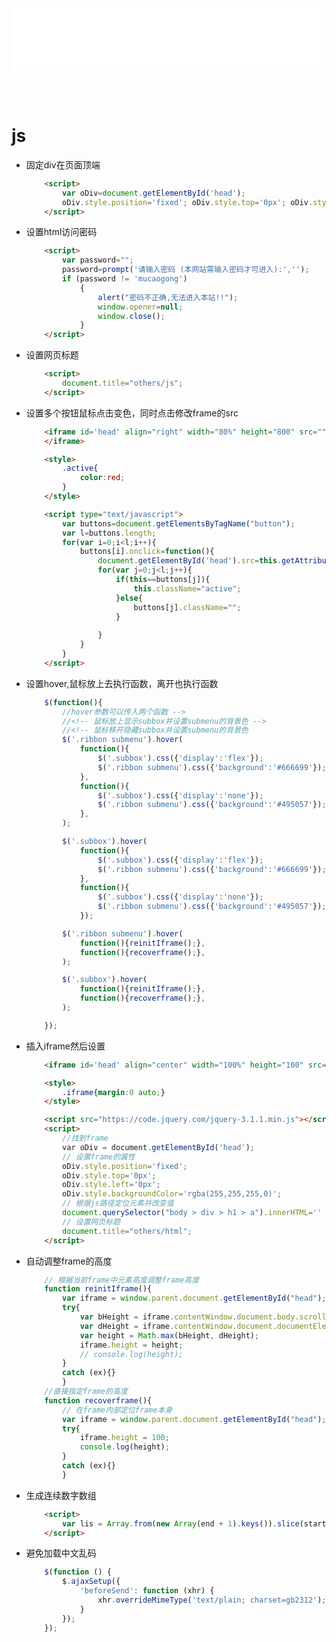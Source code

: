 <iframe id='head' align="center" width="100%" height="100" src="others_show.html"  frameborder="no" border="0" marginwidth="0" marginheight="px" scrolling="no" ></iframe>

<style>
    .iframe{margin:0 auto;}
</style>
<script src="https://code.jquery.com/jquery-3.1.1.min.js"></script>
<script>
    var oDiv = document.getElementById('head');
    oDiv.style.position = 'fixed'; oDiv.style.top = '0px'; oDiv.style.left = '0px'; oDiv.style.backgroundColor = 'rgba(255,255,255,0)';
    document.querySelector("body > div > h1 > a").innerHTML=''
    document.title="others/js";
</script>
<br><br>
<!-- ___________________________________________ -->
<!-- ___________________________________________ -->

# js

* 固定div在页面顶端
    ``` html
        <script>
            var oDiv=document.getElementById('head');
            oDiv.style.position='fixed'; oDiv.style.top='0px'; oDiv.style.left='0px';
        </script>
    ```

* 设置html访问密码
    ``` html
        <script>
            var password="";
            password=prompt('请输入密码 (本网站需输入密码才可进入):','');
            if (password != 'mucaogong')
                {
                    alert("密码不正确,无法进入本站!!");
                    window.opener=null;
                    window.close();
                } 
        </script>
    ```

* 设置网页标题
    ``` html
        <script>
            document.title="others/js";
        </script>
    ```

* 设置多个按钮鼠标点击变色，同时点击修改frame的src
    ``` html
        <iframe id='head' align="right" width="80%" height="800" src=""  frameborder="no" border="0" marginwidth="0" marginheight="0" scrolling="no" name="Frame1">
        </iframe>

        <style>
            .active{
                color:red;
            }
        </style>

        <script type="text/javascript">
            var buttons=document.getElementsByTagName("button");
            var l=buttons.length;
            for(var i=0;i<l;i++){
                buttons[i].onclick=function(){
                    document.getElementById('head').src=this.getAttribute("now_src");
                    for(var j=0;j<l;j++){
                        if(this==buttons[j]){
                            this.className="active";
                        }else{
                            buttons[j].className="";
                        }
        
                    }
                }
            }
        </script>
    ```
* 设置hover,鼠标放上去执行函数，离开也执行函数
    ``` js
        $(function(){
            //hover参数可以传入两个函数 -->
            //<!-- 鼠标放上显示subbox并设置submenu的背景色 -->
            //<!-- 鼠标移开隐藏subbox并设置submenu的背景色
            $('.ribbon submenu').hover(
                function(){
                    $('.subbox').css({'display':'flex'});
                    $('.ribbon submenu').css({'background':'#666699'});
                },
                function(){
                    $('.subbox').css({'display':'none'});
                    $('.ribbon submenu').css({'background':'#495057'});
                },
            );

            $('.subbox').hover(
                function(){
                    $('.subbox').css({'display':'flex'});
                    $('.ribbon submenu').css({'background':'#666699'});
                },
                function(){
                    $('.subbox').css({'display':'none'});
                    $('.ribbon submenu').css({'background':'#495057'});
                });

            $('.ribbon submenu').hover(
                function(){reinitIframe();},
                function(){recoverframe();},
            );

            $('.subbox').hover(
                function(){reinitIframe();},
                function(){recoverframe();},
            );

        });

    ```

* 插入iframe然后设置
    ``` html
        <iframe id='head' align="center" width="100%" height="100" src="others_show.html"  frameborder="no" border="0" marginwidth="0" marginheight="px" scrolling="no" ></iframe>

        <style>
            .iframe{margin:0 auto;}
        </style>

        <script src="https://code.jquery.com/jquery-3.1.1.min.js"></script>
        <script>
            //找到frame
            var oDiv = document.getElementById('head');
            // 设置frame的属性
            oDiv.style.position='fixed'; 
            oDiv.style.top='0px'; 
            oDiv.style.left='0px'; 
            oDiv.style.backgroundColor='rgba(255,255,255,0)';
            // 根据js路径定位元素并改变值
            document.querySelector("body > div > h1 > a").innerHTML=''
            // 设置网页标题
            document.title="others/html";
        </script>
    ```


* 自动调整frame的高度
    ``` js
        // 根据当前frame中元素高度调整frame高度
        function reinitIframe(){
            var iframe = window.parent.document.getElementById("head");
            try{
                var bHeight = iframe.contentWindow.document.body.scrollHeight;
                var dHeight = iframe.contentWindow.document.documentElement.scrollHeight;
                var height = Math.max(bHeight, dHeight);
                iframe.height = height;
                // console.log(height);
            }
            catch (ex){}
            }
        //直接指定frame的高度
        function recoverframe(){
            // 在frame内部定位frame本身
            var iframe = window.parent.document.getElementById("head");
            try{
                iframe.height = 100;
                console.log(height);
            }
            catch (ex){}
            }
    ```

* 生成连续数字数组
    ``` html
        <script>
            var lis = Array.from(new Array(end + 1).keys()).slice(start);
        </script>
    ``` 

* 避免加载中文乱码
    ``` js
        $(function () {
            $.ajaxSetup({
                'beforeSend': function (xhr) {
                    xhr.overrideMimeType('text/plain; charset=gb2312');
                }
            });
        });
    ```
